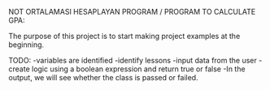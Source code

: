 NOT ORTALAMASI HESAPLAYAN PROGRAM / PROGRAM TO CALCULATE GPA:

The purpose of this project is to start making project examples at the beginning. 

TODO:
-variables are identified
-identify lessons
-input data from the user
-create logic using a boolean expression and return true or false
-In the output, we will see whether the class is passed or failed.
